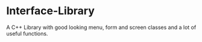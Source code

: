 # Interface-Library
A C++ Library with good looking menu, form and screen classes and a lot of useful functions.

